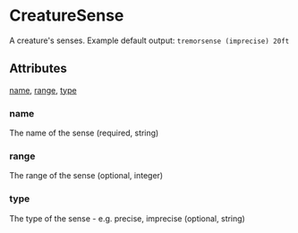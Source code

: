 # CreatureSense

A creature's senses. Example default output: `tremorsense (imprecise) 20ft`

## Attributes

[name](#name), [range](#range), [type](#type)

### name

The name of the sense (required, string)

### range

The range of the sense (optional, integer)

### type

The type of the sense - e.g. precise, imprecise (optional, string)
